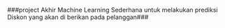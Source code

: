 ###project Akhir Machine Learning Sederhana untuk melakukan prediksi Diskon yang akan di berikan pada pelanggan###

